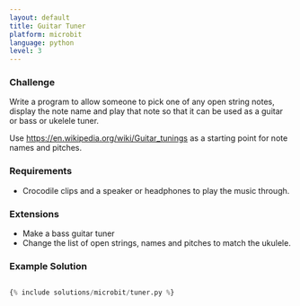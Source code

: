 ```yaml
---
layout: default
title: Guitar Tuner
platform: microbit
language: python
level: 3
---
```

### Challenge

Write a program to allow someone to pick one of any open string notes,
display the note name and play that note so that it can be used as a
guitar or bass or ukelele tuner.

Use https://en.wikipedia.org/wiki/Guitar_tunings as a starting point for
note names and pitches.


### Requirements

* Crocodile clips and a speaker or headphones to play the music through.


### Extensions

* Make a bass guitar tuner
* Change the list of open strings, names and pitches to match the ukulele.


### Example Solution


```python

{% include solutions/microbit/tuner.py %}

```

